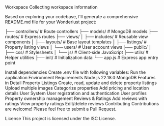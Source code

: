 Workspace
Collecting workspace information

Based on exploring your codebase, I'll generate a comprehensive README.md file for your Wonderlust project:

├── controllers/ # Route controllers ├── models/ # MongoDB models ├── routes/ # Express routes ├── views/
│ ├── includes/ # Reusable view components │ ├── layouts/ # Base layout templates │ ├── listings/ # Property listing views │ └── users/ # User account views ├── public/ │ ├── css/ # Stylesheets │ └── js/ # Client-side JavaScript ├── utils/ # Helper utilities ├── init/ # Initialization data └── app.js # Express app entry point

Install dependencies
Create .env file with following variables:
Run the application
Environment Requirements
Node.js 22.18.0
MongoDB
Features in Detail
Property Listings
Create, read, update and delete property listings
Upload multiple images
Categorize properties
Add pricing and location details
User System
User registration and authentication
User profiles
Property ownership management
Reviews & Ratings
Add reviews with ratings
View property ratings
Edit/delete reviews
Contributing
Contributions are welcome! Please feel free to submit a Pull Request.

License
This project is licensed under the ISC License.

